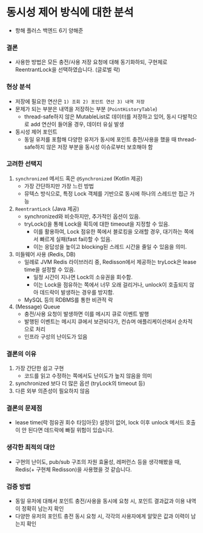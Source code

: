 # 동시성 제어 방식에 대한 분석

- 항해 플러스 백엔드 6기 양해준

### 결론

- 사용한 방법은 모든 충전/사용 저장 요청에 대해 동기화하되, 구현체로 ReentrantLock을 선택하였습니다. (글로벌 락)

### 현상 분석

- 저장에 필요한 연산은 `1) 조회 2) 포인트 연산 3) 내역 저장`
- 문제가 되는 부분은 내역을 저장하는 부분 (`PointHistoryTable`)
    - thread-safe하지 않은 MutableList로 데이터를 저장하고 있어, 동시 다발적으로 add 연산이 들어올 경우, 데이터 유실 발생
- 동시성 제어 포인트
    - 동일 유저를 포함해 다양한 유저가 동시에 포인트 충전/사용을 했을 때 thread-safe하지 않은 저장 부분을 동시성 이슈로부터 보호해야 함

### 고려한 선택지

1. `synchronized` 메서드 혹은 `@Synchronized` (Kotlin 제공)
    - 가장 간단하지만 가장 느린 방법
    - 뮤텍스 방식으로, 특정 Lock 객체를 기반으로 동시에 하나의 스레드만 접근 가능
2. `ReentrantLock` (Java 제공)
    - synchronized와 비슷하지만, 추가적인 옵션이 있음.
    - tryLock()을 통해 Lock을 획득에 대한 timeout을 지정할 수 있음.
        - 이를 활용하여, Lock 점유한 쪽에서 블로킹을 오래할 경우, 대기하는 쪽에서 빠르게 실패(fast fail)할 수 있음.
        - 이는 응답성을 높이고 blocking된 스레드 시간을 줄일 수 있음을 의미.
3. 미들웨어 사용 (Redis, DB)
    - 일례로 JVM Redis 라이브러리 중, Redisson에서 제공하는 tryLock은 lease time을 설정할 수 있음.
        - 일정 시간이 지나면 Lock의 소유권을 회수함.
        - 이는 Lock을 점유하는 쪽에서 너무 오래 걸리거나, unlock이 호출되지 않아 데드락이 발생하는 경우를 방지함.
    - MySQL 등의 RDBMS를 통한 비관적 락
4. (Message) Queue
    - 충전/사용 요청이 발생하면 이를 메시지 큐로 이벤트 발행
    - 발행된 이벤트는 메시지 큐에서 보관되다가, 컨슈머 애플리케이션에서 순차적으로 처리
    - 인프라 구성의 난이도가 있음

### 결론의 이유

1. 가장 간단한 쉽고 구현
    - 코드를 읽고 수정하는 쪽에서도 난이도가 높지 않음을 의미
2. synchronized 보다 더 많은 옵션 (tryLock의 timeout 등)
3. 다른 외부 의존성이 필요하지 않음

### 결론의 문제점

- lease time(락 점유권 회수 타임아웃) 설정이 없어, lock 이후 unlock 메서드 호출이 안 된다면 데드락에 빠질 위험이 있습니다.

### 생각한 최적의 대안

- 구현의 난이도, pub/sub 구조의 자원 효율성, 레퍼런스 등을 생각해봤을 때, Redis(+ 구현체 Redisson)을 사용했을 것 같습니다.

### 검증 방법

- 동일 유저에 대해서 포인트 충전/사용을 동시에 요청 시, 포인트 결과값과 이용 내역이 정확히 남는지 확인
- 다양한 유저의 포인트 충전 동시 요청 시, 각각의 사용자에게 알맞은 값과 이력이 남는지 확인
